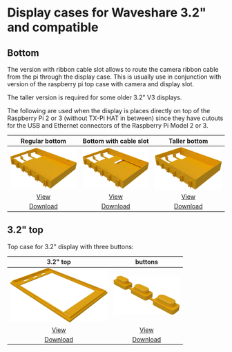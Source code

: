 # Display cases for Waveshare 3.2" and compatible

## Bottom

The version with ribbon cable slot allows to route the camera ribbon cable from the pi through the display case. This is usually 
use in conjunction with version of the raspberry pi top case with camera and display slot.

The taller version is required for some older 3.2" V3 displays.

The following are used when the display is places directly on top of the Raspberry Pi 2 or 3 (without TX-Pi HAT in between) since they have cutouts for the USB and Ethernet connectors of the Raspberry Pi Model 2 or 3.

| Regular bottom | Bottom with cable slot | Taller bottom |
|:---:|:---:|:---:|
| ![Bottom](./images/display32_v4_bottom.png) | ![Bottom](./images/display_v4_bottom_with_ribbon_slot.png) | ![Bottom for 3.2" V3 display](./images/display32_v3_bottom.png) |
| [View](display32_v4_bottom.stl) | [View](display_v4_bottom_with_ribbon_slot.stl) | [View](display32_v3_bottom.stl) |
| [Download](display32_v4_bottom.stl?raw=true) | [Download](display_v4_bottom.stl?raw=true) | [Download](display32_v3_bottom.stl?raw=true) |

## 3.2" top

Top case for 3.2" display with three buttons:

| 3.2" top | buttons |
|:---:|:---:|
| ![Top 3.2"](./images/display32_top.png) | ![Buttons](./images/buttons.png) |
| [View](display32_top.stl) | [View](buttons.stl) |
| [Download](display32_top.stl?raw=true) | [Download](buttons.stl?raw=true) |
